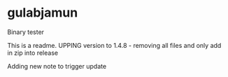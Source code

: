 # gulabjamun
Binary tester

This is a readme. 
UPPING version to 1.4.8 - removing all files and only add in zip into release

Adding new note to trigger update
